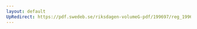 ```yaml
---
layout: default
UpRedirect: https://pdf.swedeb.se/riksdagen-volumeG-pdf/199697/reg_199697/reg_199697_0162.pdf
---
```

